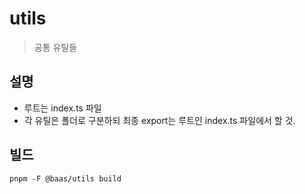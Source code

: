 # utils

> 공통 유틸들

## 설명
* 루트는 index.ts 파일
* 각 유틸은 폴더로 구분하되 최종 export는 루트인 index.ts 파일에서 할 것.

## 빌드
```
pnpm -F @baas/utils build
```